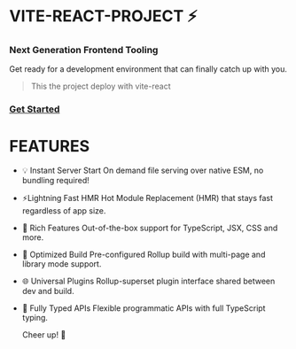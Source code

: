  # VITE-REACT-PROJECT :zap:
### Next Generation Frontend Tooling
Get ready for a development environment that can finally catch up with you.
> This the project deploy with vite-react

### [Get Started](https://vitejs.dev/guide/)

# FEATURES
- :bulb: Instant Server Start
  On demand file serving over native ESM, no bundling required!
- :zap:Lightning Fast HMR
  Hot Module Replacement (HMR) that stays fast regardless of app size.
- :wrench: Rich Features
  Out-of-the-box support for TypeScript, JSX, CSS and more.
- :gift: Optimized Build
  Pre-configured Rollup build with multi-page and library mode support.
- :globe_with_meridians: Universal Plugins
  Rollup-superset plugin interface shared between dev and build.
- :key: Fully Typed APIs
  Flexible programmatic APIs with full TypeScript typing.
  
  Cheer up! :space_invader:
